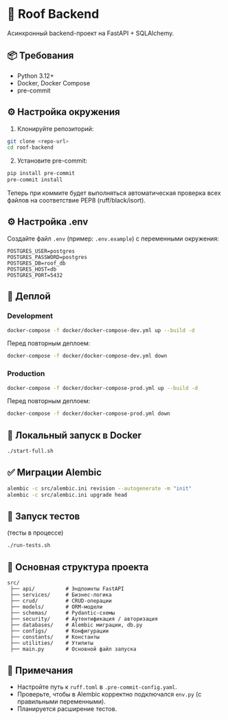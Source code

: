 # 🚀 Roof Backend

Асинхронный backend-проект на FastAPI + SQLAlchemy.

## 📦 Требования

- Python 3.12+
- Docker, Docker Compose
- pre-commit

## ⚙️ Настройка окружения

1. Клонируйте репозиторий:

```bash
git clone <repo-url>
cd roof-backend
```

2. Установите pre-commit:

```bash
pip install pre-commit
pre-commit install
```

Теперь при коммите будет выполняться автоматическая проверка всех файлов на соответствие PEP8 (ruff/black/isort).

## ⚙️ Настройка .env

Создайте файл `.env` (пример: `.env.example`) с переменными окружения:

```dotenv
POSTGRES_USER=postgres
POSTGRES_PASSWORD=postgres
POSTGRES_DB=roof_db
POSTGRES_HOST=db
POSTGRES_PORT=5432
```

## 🚀 Деплой

### Development

```bash
docker-compose -f docker/docker-compose-dev.yml up --build -d
```

Перед повторным деплоем:

```bash
docker-compose -f docker/docker-compose-dev.yml down
```

### Production

```bash
docker-compose -f docker/docker-compose-prod.yml up --build -d
```

Перед повторным деплоем:

```bash
docker-compose -f docker/docker-compose-prod.yml down
```

## 🐳 Локальный запуск в Docker

```bash
./start-full.sh
```

## ✅ Миграции Alembic

```bash
alembic -c src/alembic.ini revision --autogenerate -m "init"
alembic -c src/alembic.ini upgrade head
```

## 🧪 Запуск тестов

(тесты в процессе)

```bash
./run-tests.sh
```

## 📁 Основная структура проекта

```
src/
 ├── api/          # Эндпоинты FastAPI
 ├── services/     # Бизнес-логика
 ├── crud/         # CRUD-операции
 ├── models/       # ORM-модели
 ├── schemas/      # Pydantic-схемы
 ├── security/     # Аутентификация / авторизация
 ├── databases/    # Alembic миграции, db.py
 ├── configs/      # Конфигурации
 ├── constants/    # Константы
 ├── utilities/    # Утилиты
 ├── main.py       # Основной файл запуска
```

## 📝 Примечания

- Настройте путь к `ruff.toml` в `.pre-commit-config.yaml`.
- Проверьте, чтобы в Alembic корректно подключался `env.py` (с правильными переменными).
- Планируется расширение тестов.
